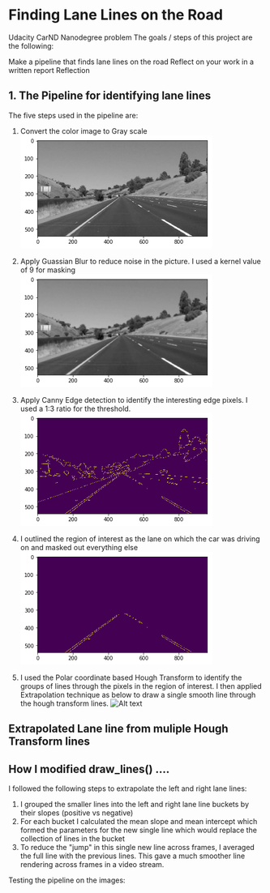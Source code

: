
# Finding Lane Lines on the Road

Udacity CarND Nanodegree problem
The goals / steps of this project are the following:

Make a pipeline that finds lane lines on the road
Reflect on your work in a written report
Reflection

## 1. The Pipeline for identifying lane lines

The five steps used in the pipeline are:
1. Convert the color image to Gray scale 
![Alt text](CarND-LaneLines-P1/test_images_output/grayscale_example.png?raw=true "Gaussian Blur")

2. Apply Guassian Blur to reduce noise in the picture. I used a kernel value of 9 for masking
![Alt text](CarND-LaneLines-P1/test_images_output/gaussian_blur_example.png?raw=true "Gaussian Blur")

3. Apply Canny Edge detection to identify the interesting edge pixels. I used a 1:3 ratio for the threshold.
![Alt text](CarND-LaneLines-P1/test_images_output/canny_edge_example.png?raw=true "Canny Edge")

4. I outlined the region of interest as the lane on which the car was driving on and masked out everything else
![Alt text](CarND-LaneLines-P1/test_images_output/masked_edges_example.png?raw=true "Canny Edge")

5. I used the Polar coordinate based Hough Transform to identify the groups of lines through the pixels in the region of interest. I then applied Extrapolation technique as below to draw a single smooth line through the hough transform lines.
 ![Alt text](CarND-LaneLines-P1/test_images_output/hough_lines_masked_example.png.png?raw=true "Extrapolated Hough Line")


## Extrapolated Lane line from muliple Hough Transform lines
## How I modified draw_lines() ....

I followed the following steps to extrapolate the left and right lane lines:
1. I grouped the smaller lines into the left and right lane line buckets by their slopes (positive vs negative)
2. For each bucket I calculated the mean slope and mean intercept which formed the parameters for the new single line which would replace the collection of lines in the bucket
3. To reduce the "jump" in this single new line across frames,  I averaged the full line with the previous lines. This gave a much smoother line rendering across frames in a video stream.

Testing the pipeline on the images:

